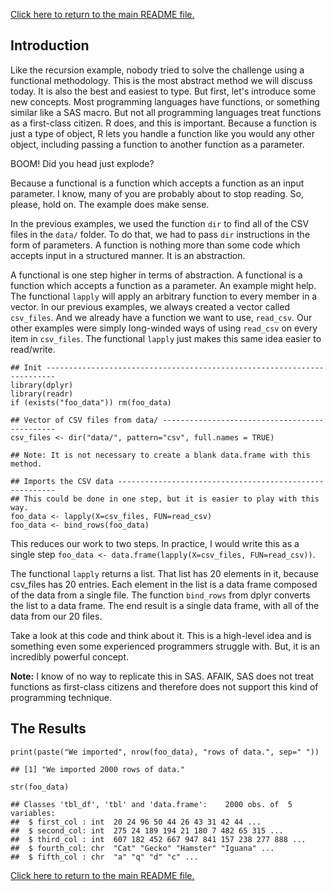 [Click here to return to the main README file.](./README.md)

Introduction
------------

Like the recursion example, nobody tried to solve the challenge using a
functional methodology. This is the most abstract method we will discuss
today. It is also the best and easiest to type. But first, let's
introduce some new concepts. Most programming languages have functions,
or something similar like a SAS macro. But not all programming languages
treat functions as a first-class citizen. R does, and this is important.
Because a function is just a type of object, R lets you handle a
function like you would any other object, including passing a function
to another function as a parameter.

BOOM! Did you head just explode?

Because a functional is a function which accepts a function as an input
parameter. I know, many of you are probably about to stop reading. So, 
please, hold on. The example does make sense.

In the previous examples, we used the function `dir` to find all of the
CSV files in the `data/` folder. To do that, we had to pass `dir`
instructions in the form of parameters. A function is nothing more than
some code which accepts input in a structured manner. It is an
abstraction.

A functional is one step higher in terms of abstraction. A functional is
a function which accepts a function as a parameter. An example might
help. The functional `lapply` will apply an arbitrary function to every
member in a vector. In our previous examples, we always created a vector
called `csv_files`. And we already have a function we want to use,
`read_csv`. Our other examples were simply long-winded ways of using
`read_csv` on every item in `csv_files`. The functional `lapply` just
makes this same idea easier to read/write.

    ## Init ------------------------------------------------------------------------
    library(dplyr)
    library(readr)
    if (exists("foo_data")) rm(foo_data)

    ## Vector of CSV files from data/ ----------------------------------------------
    csv_files <- dir("data/", pattern="csv", full.names = TRUE)

    ## Note: It is not necessary to create a blank data.frame with this method.

    ## Imports the CSV data --------------------------------------------------------
    ## This could be done in one step, but it is easier to play with this way.
    foo_data <- lapply(X=csv_files, FUN=read_csv)
    foo_data <- bind_rows(foo_data)

This reduces our work to two steps. In practice, I would write this as a
single step `foo_data <- data.frame(lapply(X=csv_files, FUN=read_csv))`.

The functional `lapply` returns a list. That list has 20 elements in it,
because csv\_files has 20 entries. Each element in the list is a data
frame composed of the data from a single file. The function `bind_rows`
from dplyr converts the list to a data frame. The end result is a single
data frame, with all of the data from our 20 files.

Take a look at this code and think about it. This is a high-level idea
and is something even some experienced programmers struggle with. But,
it is an incredibly powerful concept.

**Note:** I know of no way to replicate this in SAS. AFAIK, SAS does not
treat functions as first-class citizens and therefore does not support
this kind of programming technique.

The Results
-----------

    print(paste("We imported", nrow(foo_data), "rows of data.", sep=" "))

    ## [1] "We imported 2000 rows of data."

    str(foo_data)

    ## Classes 'tbl_df', 'tbl' and 'data.frame':    2000 obs. of  5 variables:
    ##  $ first_col : int  20 24 96 50 44 26 43 31 42 44 ...
    ##  $ second_col: int  275 24 189 194 21 180 7 482 65 315 ...
    ##  $ third_col : int  607 182 452 667 947 841 157 238 277 888 ...
    ##  $ fourth_col: chr  "Cat" "Gecko" "Hamster" "Iguana" ...
    ##  $ fifth_col : chr  "a" "q" "d" "c" ...

[Click here to return to the main README file.](./README.md)
